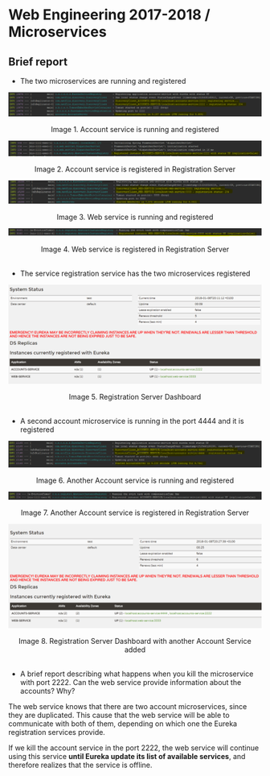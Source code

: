 # Web Engineering 2017-2018 / Microservices

## Brief report

* The two microservices are running and registered

![AccountServiceRunning_AccountServiceLog](images/0_accountServerRunningAndRegistered_LogAccountServer.png)
<center>Image 1. Account service is running and registered</center>

![AccountServiceRunning_RegistrationServerLog](images/1_accountServerRegistered_LogRegistrationServer.png)
<center>Image 2. Account service is registered in Registration Server</center>

![WebServiceRunning_WebServiceLog](images/2_webServerRunningAndRegistered_LogWebServer.png)
<center>Image 3. Web service is running and registered</center>

![WebServiceRunning_RegistrationServerLog](images/3_webServerRegistered_LogRegistrationServer.png)
<center>Image 4. Web service is registered in Registration Server</center>
<br>

* The service registration service has the two microservices registered

![RegistrationServerDashboard](images/4_webServiceRegisteredInEureka.png)
<center>Image 5. Registration Server Dashboard</center>
<br>

* A second account microservice is running in the port 4444 and it is registered

![AnotherAccountServiceRunning_AccountServiceLog](images/5_anotherAccountServiceRegisteredInEureka_LogAccountServer.png)
<center>Image 6. Another Account service is running and registered</center>

![AnotherAccountServiceRunning_RegistrationServerLog](images/6_anotherAccountServiceRegisteredInEureka_LogRegistrationServer.png)
<center>Image 7. Another Account service is registered in Registration Server</center>

![RegistrationServerDashboardWithAnotherAccountService](images/7_anotherAccountServiceRegisteredInEureka.png)
<center>Image 8. Registration Server Dashboard with another Account Service added</center>
<br>

* A brief report describing what happens when you kill the microservice with port 2222. Can the web service provide information about the accounts? Why?

The web service knows that there are two account microservices, since they are duplicated.
This cause that the web service will be able to communicate with both of them, 
depending on which one the Eureka registration services provide.

If we kill the account service in the port 2222, the web service will continue using 
this service **until Eureka update its list of available services**, and therefore realizes
that the service is offline.